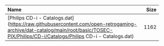 |Name|Size|
|:---|---:|
|[Philips CD-i - Catalogs.dat](https://raw.githubusercontent.com/open-retrogaming-archive/dat-catalog/main/root/basic/TOSEC-PIX/Philips/CD-i/Catalogs/Philips CD-i - Catalogs.dat)|1162|
